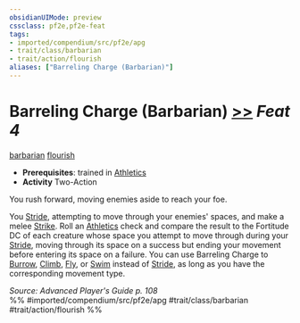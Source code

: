 ```yaml
---
obsidianUIMode: preview
cssclass: pf2e,pf2e-feat
tags:
- imported/compendium/src/pf2e/apg
- trait/class/barbarian
- trait/action/flourish
aliases: ["Barreling Charge (Barbarian)"]
---
```

# Barreling Charge (Barbarian)  [>>](chapter-9-playing-the-game.md#Actions "Two-Action") *Feat 4*  
[barbarian](rules/traits/barbarian.md)  [flourish](flourish.md)  

- **Prerequisites**: trained in [Athletics](../skills.md#Athletics)
- **Activity** Two-Action

You rush forward, moving enemies aside to reach your foe.

You [Stride](stride.md), attempting to move through your enemies' spaces, and make a melee [Strike](strike.md). Roll an [Athletics](../skills.md#Athletics) check and compare the result to the Fortitude DC of each creature whose space you attempt to move through during your [Stride](stride.md), moving through its space on a success but ending your movement before entering its space on a failure. You can use Barreling Charge to [Burrow](burrow.md), [Climb](climb.md), [Fly](rules/actions/fly.md), or [Swim](swim.md) instead of [Stride](stride.md), as long as you have the corresponding movement type.

*Source: Advanced Player's Guide p. 108*  
%% #imported/compendium/src/pf2e/apg #trait/class/barbarian #trait/action/flourish %%